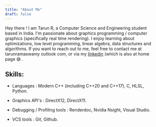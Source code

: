 ```yaml
---
title: "About Me"
draft: false
---
```



Hey there ! I am Tarun R, a Computer Science and Engineering student based in India. I'm passionate about graphics programming / computer graphics (specifically real time rendering). I enjoy learning about optimizations, low level programming, linear algebra, data structures and algorithms. If you want to reach out to me, feel free to contact me at tarunramaswamy <at> outlook <dot> com, or via my [linkedin](https://www.linkedin.com/in/tarun-ramaswamy-931426200/) (which is also at home page :smile: . 

## Skills:
* Languages : 
Modern C++ (including C++20 and C++17), C, HLSL, Python.

* Graphics API's :
DirectX12, DirectX11.

* Debugging / Profiling tools : 
Renderdoc, Nvidia Nsight, Visual Studio.

* VCS tools : 
Git, Github.
